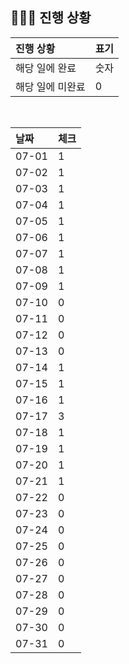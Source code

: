 ## 🧑🏻‍💻 진행 상황

| 진행 상황            | 표기  |
|:-----------------|:----|
| 해당 일에 완료      | 숫자   |
| 해당 일에 미완료    | 0   |



<br>

| 날짜  | 체크 |
|:------|:----|
| 07-01 | 1 |
| 07-02 | 1 |
| 07-03 | 1 |
| 07-04 | 1 |
| 07-05 | 1 |
| 07-06 | 1 |
| 07-07 | 1 |
| 07-08 | 1 |
| 07-09 | 1 |
| 07-10 | 0 |
| 07-11 | 0 |
| 07-12 | 0 |
| 07-13 | 0 |
| 07-14 | 1 |
| 07-15 | 1 |
| 07-16 | 1 |
| 07-17 | 3 |
| 07-18 | 1 |
| 07-19 | 1 |
| 07-20 | 1 |
| 07-21 | 1 |
| 07-22 | 0 |
| 07-23 | 0 |
| 07-24 | 0 |
| 07-25 | 0 |
| 07-26 | 0 |
| 07-27 | 0 |
| 07-28 | 0 |
| 07-29 | 0 |
| 07-30 | 0 |
| 07-31 | 0 |
